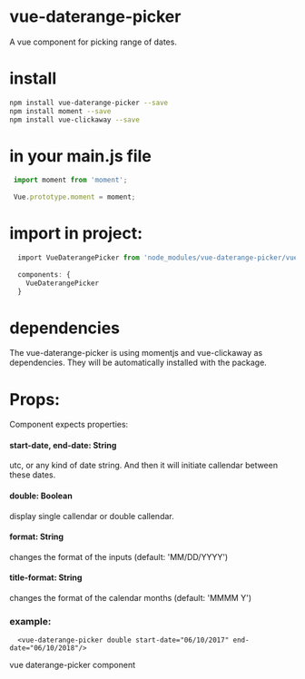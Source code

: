 # vue-daterange-picker

A vue component for picking range of dates.

# install
```bash
npm install vue-daterange-picker --save
npm install moment --save
npm install vue-clickaway --save
```

# in your main.js file
```javascript
 import moment from 'moment';
 
 Vue.prototype.moment = moment;
```

# import in project:
```javascript
  import VueDaterangePicker from 'node_modules/vue-daterange-picker/vue-daterange-picker';
  
  components: {
    VueDaterangePicker
  }
```

# dependencies
The vue-daterange-picker is using momentjs and vue-clickaway as dependencies.
They will be automatically installed with the package.

# Props:

Component expects properties:
#### start-date, end-date: String
utc, or any kind of date string.
And then it will initiate callendar between these dates.

#### double: Boolean
display single callendar or double callendar.

#### format: String
changes the format of the inputs (default: 'MM/DD/YYYY')

#### title-format: String
changes the format of the calendar months (default: 'MMMM Y')

### example:
```!DOCTYPE html
  <vue-daterange-picker double start-date="06/10/2017" end-date="06/10/2018"/>
```
vue daterange-picker component
